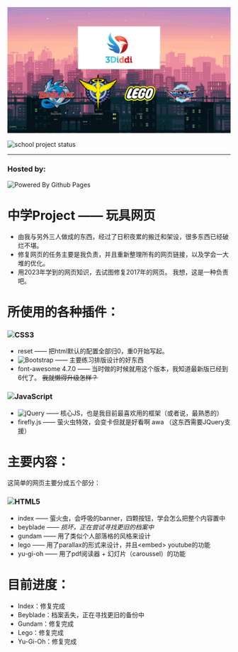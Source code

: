 ![这是图片](preview.png)

![school project status](https://github.com/eaglePB2/school_project/actions/workflows/static.yml/badge.svg)
<hr>

### Hosted by:
![Powered By Github Pages](https://img.shields.io/badge/github%20pages-121013?style=for-the-badge&logo=github&logoColor=white)

# 中学Project —— 玩具网页
- 由我与另外三人做成的东西，经过了日积夜累的搬迁和架设，很多东西已经破烂不堪。
- 修复网页的任务主要是我负责，并且重新整理所有的网页链接，以及学会一大堆的优化。
- 用2023年学到的网页知识，去试图修复2017年的网页。 我想，这是一种负责吧。

# 所使用的各种插件：
### ![CSS3](https://img.shields.io/badge/css3-%231572B6.svg?style=for-the-badge&logo=css3&logoColor=white)
- reset —— 把html默认的配置全部归0，重0开始写起。
- ![Bootstrap](https://img.shields.io/badge/bootstrap-%238511FA.svg?style=for-the-badge&logo=bootstrap&logoColor=white) —— 主要练习排版设计的好东西
- font-awesome 4.7.0 —— 当时做的时候就用这个版本，我知道最新版已经到6代了。  ~~我就懒得升级怎样？~~

### ![JavaScript](https://img.shields.io/badge/javascript-%23323330.svg?style=for-the-badge&logo=javascript&logoColor=%23F7DF1E)
- ![jQuery](https://img.shields.io/badge/jquery-%230769AD.svg?style=for-the-badge&logo=jquery&logoColor=white) —— 核心JS，也是我目前最喜欢用的框架（或者说，最熟悉的）
- firefly.js —— 萤火虫特效，会变卡但就是好看啊 awa （这东西需要JQuery支援）

# 主要内容：
这简单的网页主要分成五个部分：
### ![HTML5](https://img.shields.io/badge/html5-%23E34F26.svg?style=for-the-badge&logo=html5&logoColor=white)
- index —— 萤火虫，会呼吸的banner，四颗按钮，学会怎么把整个内容置中
- beyblade —— *损坏，正在尝试寻找更旧的档案中*
- gundam —— 用了类似个人部落格的风格来设计
- lego —— 用了parallax的形式来设计，并且\<embed\> youtube的功能
- yu-gi-oh —— 用了pdf阅读器 + 幻灯片（caroussel）的功能

# 目前进度：
- Index：修复完成
- Beyblade：档案丢失，正在寻找更旧的备份中
- Gundam：修复完成
- Lego：修复完成
- Yu-Gi-Oh：修复完成
